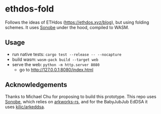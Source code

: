 # ethdos-fold
Follows the ideas of ETHdos (https://ethdos.xyz/blog), but using folding schemes.
It uses <a target="_blank" href="https://github.com/privacy-scaling-explorations/sonobe">Sonobe</a> under the hood, compiled to WASM.

## Usage
- run native tests: `cargo test --release -- --nocapture`
- build wasm: `wasm-pack build --target web`
- serve the web: `python -m http.server 8080`
  - go to http://127.0.0.1:8080/index.html


## Acknowledgements
Thanks to Michael Chu for proposing to build this prototype. This repo uses [Sonobe](https://github.com/privacy-scaling-explorations/sonobe), which relies on [arkworks-rs](https://github.com/arkworks-rs), and for the BabyJubJub EdDSA it uses [kilic/arkeddsa](https://github.com/kilic/arkeddsa).
